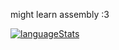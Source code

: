 might learn assembly :3

[![languageStats](https://github-readme-stats-git-masterrstaa-rickstaa.vercel.app/api/top-langs/?username=fugni&layout=compact&theme=radical)](https://github.com/fungi)
